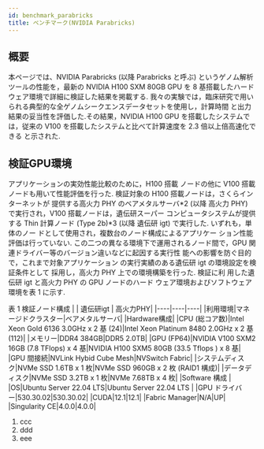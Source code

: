 ```yaml
---
id: benchmark_parabricks
title: ベンチマーク(NVIDIA Parabricks)
---
```


## 概要
本ページでは、NVIDIA Parabricks (以降 Parabricks と呼ぶ) というゲノム解析ツールの性能を，最新の NVIDIA H100 SXM 80GB GPU を 8 基搭載したハードウェア環境で詳細に検証した結果を掲載する.
我々の実験では，臨床研究で用いられる典型的な全ゲノムシークエンスデータセットを使用し，計算時間 と出力結果の妥当性を評価した.その結果，NVIDIA H100 GPU を搭載したシステムでは，従来の V100 を搭載したシステムと比べて計算速度を 2.3 倍以上倍高速化できる と示された.

## 検証GPU環境
アプリケーションの実効性能比較のために，H100 搭載 ノードの他に V100 搭載ノードも用いて性能評価を行った. 検証対象の H100 搭載ノードは，さくらインターネットが 提供する高火力 PHY のベアメタルサーバ*2 (以降 高火力 PHY) で実行され，V100 搭載ノードは，遺伝研スーパー コンピュータシステムが提供する Thin 計算ノード (Type 2b)*3 (以降 遺伝研 igt) で実行した. いずれも，単体のノー ドとして使用され，複数台のノード構成によるアプリケー ション性能評価は行っていない.
この二つの異なる環境下で運用されるノード間で，GPU 関連ドライバー等のバージョン違いなどに起因する実行性 能への影響を防ぐ目的で，これまで対象アプリケーション の実行実績のある遺伝研 igt の環境設定を検証条件として 採用し，高火力 PHY 上での環境構築を行った. 検証に利 用した遺伝研 igt と高火力 PHY の GPU ノードのハード ウェア環境およびソフトウェア環境を表 1 に示す.

表 1 検証ノード構成
| | 遺伝研igt | 高火力PHY|
|----|----|----|
|利用環境|マネージドクラスター|ベアメタルサーバ|
|Hardware構成|
|CPU (総コア数)|Intel Xeon Gold 6136 3.0GHz x 2 基 (24)|Intel Xeon Platinum 8480 2.0GHz x 2 基 (112)|
|メモリー|DDR4 384GB|DDR5 2.0TB|
|GPU (FP64)|NVIDIA V100 SXM2 16GB (7.8 TFlops) x 4 基|NVIDIA H100 SXM5 80GB (33.5 Tflops ) x 8 基|
|GPU 間接続|NVLink Hybid Cube Mesh|NVSwitch Fabric|
|システムディスク|NVMe SSD 1.6TB x 1 枚|NVMe SSD 960GB x 2 枚 (RAID1 構成)|
|データディスク|NVMe SSD 3.2TB x 1 枚|NVMe 7.68TB x 4 枚|
|Software 構成 |
|OS|Ubuntu Server 22.04 LTS|Ubuntu Server 22.04 LTS |
|GPU ドライバー|530.30.02|530.30.02|
|CUDA|12.1|12.1|
|Fabric Manager|N/A|UP|
|Singularity CE|4.0.0|4.0.0|
 

1. ccc
2. ddd
3. eee

